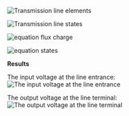 
![Transmission line elements](https://cloud.githubusercontent.com/assets/11730626/12213249/2f375514-b6c9-11e5-8e5b-dff241defc66.png)


![Transmission line states](https://cloud.githubusercontent.com/assets/11730626/12213251/337a6062-b6c9-11e5-879a-1aa1ace4c04a.png)


![equation flux charge](https://cloud.githubusercontent.com/assets/11730626/12213248/28a1d9fe-b6c9-11e5-96d3-4c0d26ecf121.png)

<!--
{dq_n\over dt}=\frac1L \varphi_n-\frac1L \varphi_{n+1}-\frac GC q_n~~~~~~~~~~~(n=1,...,N-1)\\
~\\
~\\
{dq_N\over dt}=\frac1L \varphi_N-\frac GC q_N
~~~~~~~~~~~~~~~~~~~~~~~~~~~~~~~~~~~~~~~~~~~~~~~~~
~\\
~\\
~\\
~\\
{d\varphi_1\over dt}=-\frac1C q_1-\frac RL \varphi_1+v_{in}(t)~~~~~~~~~~~~~~~~~~~~~~~~~~~~~~~~~~~~\\
~\\
~\\
{d\varphi_n\over dt}=\frac1C q_{n-1}-\frac1C q_n-\frac RL \varphi_n~~~~~~~~~~~~~~~~~~(n=2,...,N)\\
 -->

![equation states](https://cloud.githubusercontent.com/assets/11730626/12213387/4dc526ee-b6cb-11e5-99df-a108bd9d7a07.png)

<!--
{dx_n\over dt}=-\frac GC x_n+\frac1L x_{N+n}-\frac1L x_{N+n+1}~~~~~~~~~~~(n=1,...,N-1)\\
~\\
~\\
{dx_N\over dt}=-\frac GC x_N+\frac1L x_{2N}
~~~~~~~~~~~~~~~~~~~~~~~~~~~~~~~~~~~~~~~~~~~~~~~~~~~~~~
~\\
~\\
~\\
~\\
{d x_{N+1}\over dt}=-\frac1C x_1-\frac RL x_{N+1}+v_{in}(t)~~~~~~~~~~~~~~~~~~~~~~~~~~~~~~~~~~~~~\\
~\\
~\\
{dx_{N+n}\over dt}=\frac1C x_{n-1}-\frac1C x_n-\frac RL x_{N+n}~~~~~~~~~~~~~~~~~~(n=2,...,N)\\
 -->


**Results**

The input voltage at the line entrance:
![The input voltage at the line entrance](https://cloud.githubusercontent.com/assets/11730626/12201957/3e32148a-b67b-11e5-90f4-6ca9f021f3a9.png)

The output voltage at the line terminal:
![The output voltage at the line terminal](https://cloud.githubusercontent.com/assets/11730626/12201933/1be8200e-b67b-11e5-84cb-8a335f55cb51.png)
